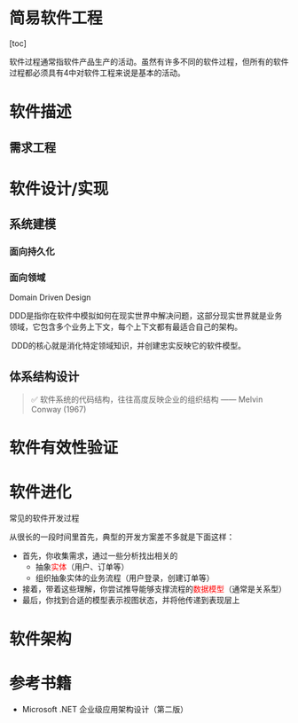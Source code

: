 # 简易软件工程

[toc]

​		软件过程通常指软件产品生产的活动。虽然有许多不同的软件过程，但所有的软件过程都必须具有4中对软件工程来说是基本的活动。





# 软件描述

## 需求工程



# 软件设计/实现

## 系统建模

### 面向持久化

### 面向领域

Domain Driven Design

​		DDD是指你在软件中模拟如何在现实世界中解决问题，这部分现实世界就是业务领域，它包含多个业务上下文，每个上下文都有最适合自己的架构。

​		DDD的核心就是消化特定领域知识，并创建忠实反映它的软件模型。

## 体系结构设计

> ✅ 软件系统的代码结构，往往高度反映企业的组织结构 —— Melvin Conway (1967)

# 软件有效性验证

# 软件进化



常见的软件开发过程

从很长的一段时间里首先，典型的开发方案差不多就是下面这样：

- 首先，你收集需求，通过一些分析找出相关的
  - 抽象<font color="red">实体</font>（用户、订单等）
  - 组织抽象实体的业务流程（用户登录，创建订单等）
- 接着，带着这些理解，你尝试推导能够支撑流程的<font color="red">数据模型</font>（通常是关系型）
- 最后，你找到合适的模型表示视图状态，并将他传递到表现层上

# 软件架构



# 参考书籍

- Microsoft .NET 企业级应用架构设计（第二版）
